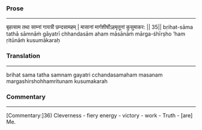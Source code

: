 ### Prose 
 --- 
बृहत्साम तथा साम्नां गायत्री छन्दसामहम् |
मासानां मार्गशीर्षोऽहमृतूनां कुसुमाकर: || 35||
bṛihat-sāma tathā sāmnāṁ gāyatrī chhandasām aham
māsānāṁ mārga-śhīrṣho ’ham ṛitūnāṁ kusumākaraḥ

### Translation 
 --- 
brihat sama tatha samnam gayatri cchandasamaham masanam margashirshohhamritunam kusumakarah

### Commentary 
 --- 
[Commentary:]36) Cleverness - fiery energy - victory - work - Truth - [are] Me.